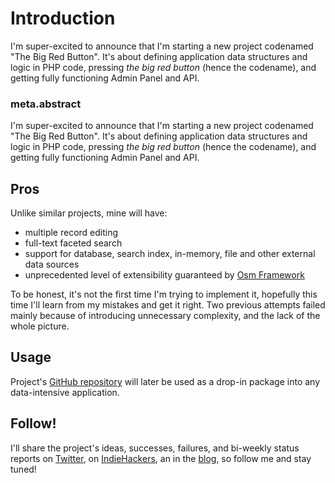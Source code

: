# Introduction

I'm super-excited to announce that I'm starting a new project codenamed "The Big Red Button". It's about defining application data structures and logic in PHP code, pressing *the big red button* (hence the codename), and getting fully functioning Admin Panel and API.

### meta.abstract

I'm super-excited to announce that I'm starting a new project codenamed "The Big Red Button". It's about defining application data structures and logic in PHP code, pressing *the big red button* (hence the codename), and getting fully functioning Admin Panel and API.

## Pros

Unlike similar projects, mine will have:

* multiple record editing
* full-text faceted search
* support for database, search index, in-memory, file and other external data sources
* unprecedented level of extensibility guaranteed by [Osm Framework](https://osm.software/docs/framework/index.html)

To be honest, it's not the first time I'm trying to implement it, hopefully this time I'll learn from my mistakes and get it right. Two previous attempts failed mainly because of introducing unnecessary complexity, and the lack of the whole picture. 

## Usage

Project's [GitHub repository](https://github.com/osmphp/data) will later be used as a drop-in package into any data-intensive application.

## Follow! 

I'll share the project's ideas, successes, failures, and bi-weekly status reports on [Twitter](https://twitter.com/v_osmianski), on [IndieHackers](https://www.indiehackers.com/osmianski), an in the [blog](https://osm.software/blog/data/), so follow me and stay tuned!

  
